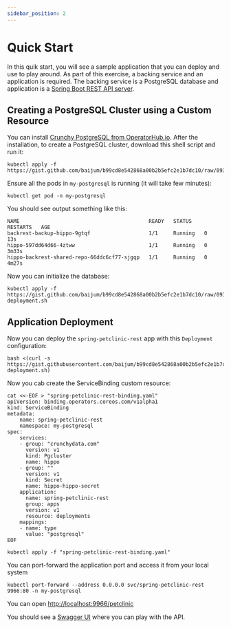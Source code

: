 ```yaml
---
sidebar_position: 2
---
```


# Quick Start

In this quik start, you will see a sample application that you can deploy and
use to play around.  As part of this exercise, a backing service and an
application is required.  The backing service is a PostgreSQL database and
application is a [Spring Boot REST API server][petclinic].

## Creating a PostgreSQL Cluster using a Custom Resource

You can install [Crunchy PostgreSQL from OperatorHub.io][crunchy].  After the
installation, to create a PostgreSQL cluster, download this shell script and run
it:

```
kubectl apply -f https://gist.github.com/baijum/b99cd8e542868a00b2b5efc2e1b7dc10/raw/093f3ef729d7eb26c3f461c77b0089bd7c358e49/pgcluster.sh
```

Ensure all the pods in `my-postgresql` is running (it will take few minutes):

```
kubectl get pod -n my-postgresql
```

You should see output something like this:

```
NAME                                          READY   STATUS    RESTARTS   AGE
backrest-backup-hippo-9gtqf                   1/1     Running   0          13s
hippo-597dd64d66-4ztww                        1/1     Running   0          3m33s
hippo-backrest-shared-repo-66ddc6cf77-sjgqp   1/1     Running   0          4m27s
```

Now you can initialize the database:

```
kubectl apply -f https://gist.github.com/baijum/b99cd8e542868a00b2b5efc2e1b7dc10/raw/093f3ef729d7eb26c3f461c77b0089bd7c358e49/app-deployment.sh
```

## Application Deployment

Now you can deploy the `spring-petclinic-rest` app with this `Deployment`
configuration:

```
bash <(curl -s https://gist.githubusercontent.com/baijum/b99cd8e542868a00b2b5efc2e1b7dc10/raw/603e288541dbd1d55596ca1b520d7f2a4f1ce76b/app-deployment.sh)
```

Now you cab create the ServiceBinding custom resource:

```
cat <<-EOF > "spring-petclinic-rest-binding.yaml"
apiVersion: binding.operators.coreos.com/v1alpha1
kind: ServiceBinding
metadata:
    name: spring-petclinic-rest
	namespace: my-postgresql
spec:
    services:
    - group: "crunchydata.com"
      version: v1
      kind: Pgcluster
      name: hippo
    - group: ""
      version: v1
      kind: Secret
      name: hippo-hippo-secret
    application:
      name: spring-petclinic-rest
      group: apps
      version: v1
      resource: deployments
    mappings:
    - name: type
      value: "postgresql"
EOF

kubectl apply -f "spring-petclinic-rest-binding.yaml"
```

You can port-forward the application port and access it from your local system

```
kubectl port-forward --address 0.0.0.0 svc/spring-petclinic-rest 9966:80 -n my-postgresql
```

You can open [http://localhost:9966/petclinic](http://localhost:9966/petclinic)

You should see a [Swagger UI][swagger] where you can play with the API.

[petclinic]: https://github.com/spring-petclinic/spring-petclinic-rest
[olm]: https://olm.operatorframework.io
[crunchy]: https://operatorhub.io/operator/postgresql
[operator-sdk]: https://sdk.operatorframework.io
[pack]: https://buildpacks.io/docs/tools/pack/
[swagger]: https://swagger.io
